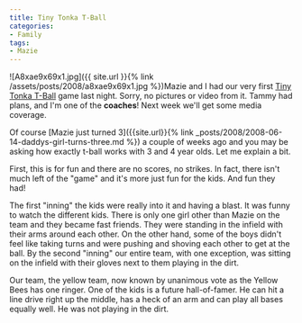 ```yaml
---
title: Tiny Tonka T-Ball
categories:
- Family
tags:
- Mazie
---
```


![A8xae9x69x1.jpg]({{ site.url }}{% link /assets/posts/2008/a8xae9x69x1.jpg %})Mazie and I had our very first [Tiny Tonka T-Ball](http://www.minnetonkacommunityed.org/insight/registry/classinfo.asp?courseID=34900&catID=) game last night. Sorry, no pictures or video from it. Tammy had plans, and I'm one of the **coaches**! Next week we'll get some media coverage.

Of course [Mazie just turned 3]({{site.url}}{% link _posts/2008/2008-06-14-daddys-girl-turns-three.md %}) a couple of weeks ago and you may be asking how exactly t-ball works with 3 and 4 year olds. Let me explain a bit.

First, this is for fun and there are no scores, no strikes. In fact, there isn't much left of the "game" and it's more just fun for the kids. And fun they had!

The first "inning" the kids were really into it and having a blast. It was funny to watch the different kids. There is only one girl other than Mazie on the team and they became fast friends. They were standing in the infield with their arms around each other. On the other hand, some of the boys didn't feel like taking turns and were pushing and shoving each other to get at the ball. By the second "inning" our entire team, with one exception, was sitting on the infield with their gloves next to them playing in the dirt.

Our team, the yellow team, now known by unanimous vote as the Yellow Bees has one ringer. One of the kids is a future hall-of-famer. He can hit a line drive right up the middle, has a heck of an arm and can play all bases equally well. He was not playing in the dirt.
